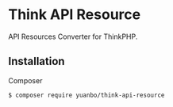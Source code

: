 # Think API Resource

API Resources Converter for ThinkPHP.

## Installation

Composer

```shell
$ composer require yuanbo/think-api-resource
```
